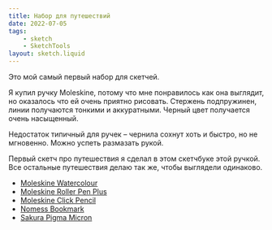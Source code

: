 ```yaml
---
title: Набор для путешествий
date: 2022-07-05
tags:
    - sketch
    - SketchTools
layout: sketch.liquid
---
```


Это мой самый первый набор для скетчей.

Я купил ручку Moleskine, потому что мне понравилось как она выглядит, но оказалось что ей очень приятно рисовать. Стержень подпружинен, линии получаются тонкими и аккуратными. Черный цвет получается очень насыщенный.

Недостаток типичный для ручек – чернила сохнут хоть и быстро, но не мгновенно. Можно успеть размазать рукой.

Первый скетч про путешествия я сделал в этом скетчбуке этой ручкой. Все остальные путешествия делаю так же, чтобы выглядели одинаково.

-   [Moleskine Watercolour](https://www.moleskine.com/shop/notebooks/art-collection/watercolor-art/watercolour-notebook-black-8058647626765.html)
-   [Moleskine Roller Pen Plus](https://www.moleskine.com/writ.tool/classic-cap-roller-pen-plus-black-9788867324446.html)
-   [Moleskine Click Pencil](https://www.moleskine.com/shop/writing-tools/pens-pencils/pencils/click-pencil-0.7---hb-black-9788866132967.html)
-   [Nomess Bookmark](https://nomess.com/collections/workspace/products/bookmark-2-pcs?variant=41992653406435)
-   [Sakura Pigma Micron](https://www.sakuraofamerica.com/product/pigma-micron/)
